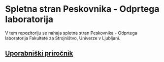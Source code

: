 # Spletna stran Peskovnika - Odprtega laboratorija
V tem repozitoriju se nahaja spletna stran Peskovnika - Odprtega laboratorija Fakultete za Strojništvo, Univerze v Ljubljani.
## [Uporabniški priročnik](https://github.com/OLFS-Peskovnik/spletna_stran/blob/main/uporabniski-prirocnik/uporabniski-prirocnik.md)